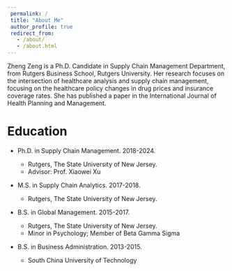 ```yaml
---
 permalink: /
 title: "About Me"
 author_profile: true
 redirect_from: 
   - /about/
   - /about.html
---
```


Zheng Zeng is a Ph.D. Candidate in Supply Chain Management Department, from Rutgers Business School, Rutgers University. Her research focuses on the intersection of healthcare analysis and supply chain management, focusing on the healthcare policy changes in drug prices and insurance coverage rates. She has published a paper in the International Journal of Health Planning and Management. 


Education 
======
* Ph.D. in Supply Chain Management. 2018-2024.
  * Rutgers, The State University of New Jersey.
  * Advisor: Prof. Xiaowei Xu

* M.S. in Supply Chain Analytics. 2017-2018.
  * Rutgers, The State University of New Jersey.

* B.S. in Global Management. 2015-2017.
  * Rutgers, The State University of New Jersey.
  * Minor in Psychology; Member of Beta Gamma Sigma
    
* B.S. in Business Administration. 2013-2015.
  * South China University of Technology

